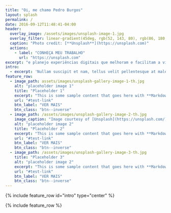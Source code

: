 ```yaml
---
title: "Oi, me chamo Pedro Burgos"
layout: splash
permalink: /
date: 2016-09-12T11:48:41-04:00
header:
  overlay_image: /assets/images/unsplash-image-1.jpg
  overlay_filter: linear-gradient(45deg, rgb(52, 143, 80), rgb(86, 180, 211))
  caption: "Photo credit: [**Unsplash**](https://unsplash.com)"
  actions:
    - label: "CONHEÇA MEU TRABALHO"
      url: "https://unsplash.com"
excerpt: "e planejo experiências digitais que melhoram e facilitam a vida dos usuários!"
intro: 
  - excerpt: 'Nullam suscipit et nam, tellus velit pellentesque at malesuada, enim eaque. Quis nulla, netus tempor in diam gravida tincidunt, *proin faucibus* voluptate felis id sollicitudin.'
feature_row:
  - image_path: assets/images/unsplash-gallery-image-1-th.jpg
    alt: "placeholder image 1"
    title: "Placeholder 1"
    excerpt: "This is some sample content that goes here with **Markdown** formatting."
    url: "#test-link"
    btn_label: "VER MAIS"
    btn_class: "btn--inverse"
  - image_path: /assets/images/unsplash-gallery-image-2-th.jpg
    image_caption: "Image courtesy of [Unsplash](https://unsplash.com/)"
    alt: "placeholder image 2"
    title: "Placeholder 2"
    excerpt: "This is some sample content that goes here with **Markdown** formatting."
    url: "#test-link"
    btn_label: "VER MAIS"
    btn_class: "btn--inverse"
  - image_path: /assets/images/unsplash-gallery-image-3-th.jpg
    title: "Placeholder 3"
    alt: "placeholder image 2"
    excerpt: "This is some sample content that goes here with **Markdown** formatting."
    url: "#test-link"
    btn_label: "VER MAIS"
    btn_class: "btn--inverse"
---
```


{% include feature_row id="intro" type="center" %}

{% include feature_row %}
